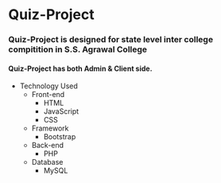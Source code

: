 # Quiz-Project
### Quiz-Project is designed for state level inter college compitition in S.S. Agrawal College 

#### Quiz-Project has both Admin & Client side.

* Technology Used
  * Front-end
    * HTML
    * JavaScript
    * CSS
  * Framework
    * Bootstrap
  * Back-end
    * PHP
  * Database
    * MySQL
